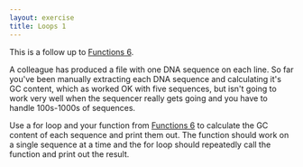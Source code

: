 ```yaml
---
layout: exercise
title: Loops 1
---
```


This is a follow up to [Functions 6](/exercises/Functions-6/).

A colleague has produced a file with one DNA sequence on each line. So far
you've been manually extracting each DNA sequence and calculating it's GC
content, which as worked OK with five sequences, but isn't going to work very
well when the sequencer really gets going and you have to handle 100s-1000s of
sequences.

Use a for loop and your function from [Functions 6](/exercises/Functions-6/) to
calculate the GC content of each sequence and print them out. The function
should work on a single sequence at a time and the for loop should repeatedly
call the function and print out the result.

